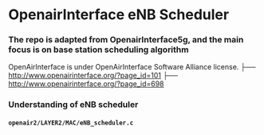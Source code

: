 # OpenairInterface eNB Scheduler
### The repo is adapted from OpenairInterface5g, and the main focus is on base station scheduling algorithm
OpenAirInterface is under OpenAirInterface Software Alliance license.
├── http://www.openairinterface.org/?page_id=101
├── http://www.openairinterface.org/?page_id=698

### Understanding of eNB scheduler

#### `openair2/LAYER2/MAC/eNB_scheduler.c`
